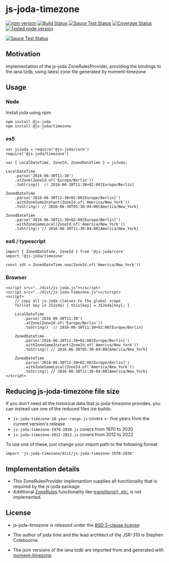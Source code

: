 # js-joda-timezone

[![npm version](https://badge.fury.io/js/js-joda-timezone.svg)](https://badge.fury.io/js/js-joda-timezone)
[![Build Status](https://travis-ci.org/js-joda/js-joda-timezone.svg)](https://travis-ci.org/js-joda/js-joda-timezone)
[![Sauce Test Status](https://saucelabs.com/buildstatus/js-joda-timezone)](https://saucelabs.com/u/js-joda-timezone)
[![Coverage Status](https://coveralls.io/repos/js-joda/js-joda-timezone/badge.svg?branch=master&service=github)](https://coveralls.io/github/js-joda/js-joda-timezone?branch=master)
[![Tested node version](https://img.shields.io/badge/tested_with-current_node_LTS-blue.svg?style=flat)]()

[![Sauce Test Status](https://saucelabs.com/browser-matrix/js-joda-timezone.svg)](https://saucelabs.com/u/js-joda-timezone)

## Motivation

Implementation of the js-joda ZoneRulesProvider, providing the 
bindings to the iana tzdb, using latest zone file generated by moment-timezone

## Usage

### Node

Install joda using npm

    npm install @js-joda
    npm install @js-joda/timezone

### es5

    var jsJoda = require('@js-joda/core')
    require('@js-joda/timezone')
    
    var { LocalDateTime, ZoneId, ZonedDateTime } = jsJoda;
         
    LocalDateTime
        .parse('2016-06-30T11:30')
        .atZone(ZoneId.of('Europe/Berlin'))
        .toString()  // 2016-06-30T11:30+02:00[Europe/Berlin]
         
    ZonedDateTime
        .parse('2016-06-30T11:30+02:00[Europe/Berlin]') 
        .withZoneSameInstant(ZoneId.of('America/New_York'))
        .toString() // 2016-06-30T05:30-04:00[America/New_York]

    ZonedDateTime
        .parse('2016-06-30T11:30+02:00[Europe/Berlin]')
        .withZoneSameLocal(ZoneId.of('America/New_York'))
        .toString() // 2016-06-30T11:30-04:00[America/New_York]

### es6 / typescript

    import { ZonedDateTime, ZoneId } from '@js-joda/core'
    import '@js-joda/timezone'
    
    const zdt = ZonedDateTime.now(ZoneId.of('America/New_York'))

### Browser

    <script src="../dist/js-joda.js"></script>
    <script src="../dist/js-joda-timezone.js"></script>
    <script>
        // copy all js-joda classes to the global scope
        for(let key in JSJoda) { this[key] = JSJoda[key]; }
            
        LocalDateTime
            .parse('2016-06-30T11:30')
            .atZone(ZoneId.of('Europe/Berlin'))
            .toString()  // 2016-06-30T11:30+02:00[Europe/Berlin]
             
        ZonedDateTime
            .parse('2016-06-30T11:30+02:00[Europe/Berlin]') 
            .withZoneSameInstant(ZoneId.of('America/New_York'))
            .toString() // 2016-06-30T05:30-04:00[America/New_York]
    
        ZonedDateTime
            .parse('2016-06-30T11:30+02:00[Europe/Berlin]')
            .withZoneSameLocal(ZoneId.of('America/New_York'))
            .toString() // 2016-06-30T11:30-04:00[America/New_York]
    </script>

## Reducing js-joda-timezone file size
If you don't need all the historical data that js-joda-timezone provides, you can instead use one of the reduced files ize builds:

* `js-joda-timezone-10-year-range.js` covers +- five years from the current version's release
* `js-joda-timezone-1970-2030.js` covers from 1970 to 2030
* `js-joda-timezone-2012-2022.js` covers from 2012 to 2022

To use one of these, just change your import path to the following format:

    import 'js-joda-timezone/dist/js-joda-timezone-1970-2030'

## Implementation details

* This ZoneRulesProvider implemantion supplies all functionality that is required by the js-joda package. 
* Additional [ZoneRules](https://js-joda.github.io/js-joda/esdoc/class/src/zone/ZoneRules.js~ZoneRules.html) functionality like [transitions(), etc.](https://github.com/js-joda/js-joda-timezone/blob/5288c41433133c248f66c271be59878356db9ea8/test/MomentZoneRulesTest.js#L310-L322) is not implemented.

## License

* js-joda-timezone is released under the [BSD 3-clause license](LICENSE):

* The author of joda time and the lead architect of the JSR-310 is Stephen Colebourne.

* The json versions of the iana tzdb are imported from and generated with [moment-timezone](https://github.com/moment/moment-timezone).   


